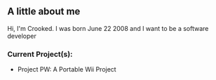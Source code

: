 ## A little about me

Hi, I'm Crooked. I was born June 22 2008 and I want to be a software developer
 
### Current Project(s):
- Project PW: A Portable Wii Project
